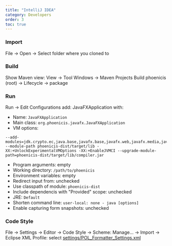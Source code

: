 ```yaml
---
title: "IntelliJ IDEA"
category: Developers
order: 3
toc: true
---
```


### Import
File → Open → Select folder where you cloned to

### Build
Show Maven view: View → Tool Windows → Maven Projects
Build phoenicis (root) → Lifecycle → package

### Run
Run → Edit Configurations
add: JavaFXApplication with:
* Name: `JavaFXApplication`
* Main class: `org.phoenicis.javafx.JavaFXApplication`
* VM options: 
```
--add-modules=jdk.crypto.ec,java.base,javafx.base,javafx.web,javafx.media,javafx.graphics,javafx.controls,java.naming,java.sql,java.scripting,jdk.scripting.nashorn,jdk.internal.vm.ci,jdk.internal.vm.compiler,org.graalvm.truffle,jdk.jsobject,jdk.xml.dom --module-path phoenicis-dist/target/lib -XX:+UnlockExperimentalVMOptions -XX:+EnableJVMCI --upgrade-module-path=phoenicis-dist/target/lib/compiler.jar
```
* Program arguments: empty
* Working directory: `/path/to/phoenicis`
* Environment variables: empty
* Redirect input from: unchecked
* Use classpath of module: `phoenicis-dist`
* Include dependencis with "Provided" scope: unchecked
* JRE: `Default`
* Shorten command line: `user-local: none - java [options]`
* Enable capturing form snapshots: unchecked

### Code Style
File → Settings → Editor → Code Style → Scheme: Manage... → Import → Eclipse XML Profile: select [settings/POL_Formatter_Settings.xml](https://github.com/PhoenicisOrg/phoenicis/blob/master/settings/POL_Formatter_Settings.xml)
